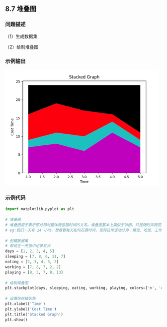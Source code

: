 ## 8.7 堆叠图

### 问题描述

（1）生成数据集

（2）绘制堆叠图

### 示例输出

<img src="https://github.com/jm199504/Python-Exercises/blob/master/8-%E7%BB%98%E5%88%B6%E5%9B%BE%E8%A1%A8%EF%BC%88matplotlib%EF%BC%89/8.7-%E5%A0%86%E5%8F%A0%E5%9B%BE/Figure_1.jpg?raw=true" style="zoom:80%;" />

### 示例代码

```python
import matplotlib.pyplot as plt

# 堆叠图
# 堆叠图用于表示部分相对整体而言随时间的关系。堆叠图基本上类似于饼图，只是随时间而变化。
# eg:我们一天有 24 小时，想看看每天如何花费时间，现将日常活动分为：睡觉，吃饭，工作和玩耍。

# 创建数据集
# 假设在一天当中记录五次
days = [1, 2, 3, 4, 5]
sleeping = [7, 8, 6, 11, 7]
eating = [2, 3, 4, 3, 2]
working = [7, 8, 7, 2, 2]
playing = [8, 5, 7, 8, 13]

# 绘制堆叠图
plt.stackplot(days, sleeping, eating, working, playing, colors=['m', 'c', 'r', 'k'])

# 设置坐标轴名称
plt.xlabel('Time')
plt.ylabel('Cost Time')
plt.title('Stacked Graph')
plt.show()

```